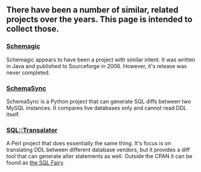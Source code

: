 ## There have been a number of similar, related projects over the years.  This page is intended to collect those.

### [Schemagic](http://schemagic.sourceforge.net/)

Schemagic appears to have been a project with similar intent.  It was written in Java and published to Sourceforge in 2006.  However, it's release was never completed.

### [SchemaSync](http://schemasync.org)

SchemaSync is a Python project that can generate SQL diffs between two MySQL instances.  It compares live databases only and cannot read DDL itself.

### [SQL::Transalator](https://metacpan.org/module/SQL::Translator)

A Perl project that does essentially the same thing.  It's focus is on translating DDL between different database vendors, but it provides a diff tool that can generate alter statements as well.  Outside the CPAN it can be found as [the SQL Fairy](http://sqlfairy.sourceforge.net/).